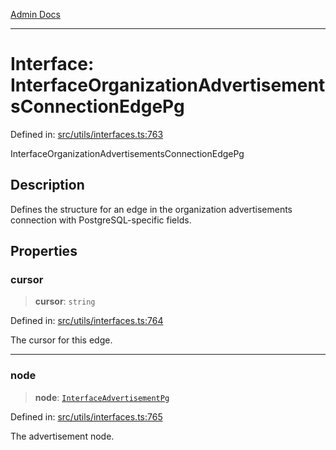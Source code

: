 [Admin Docs](/)

***

# Interface: InterfaceOrganizationAdvertisementsConnectionEdgePg

Defined in: [src/utils/interfaces.ts:763](https://github.com/PalisadoesFoundation/talawa-admin/blob/main/src/utils/interfaces.ts#L763)

InterfaceOrganizationAdvertisementsConnectionEdgePg

## Description

Defines the structure for an edge in the organization advertisements connection with PostgreSQL-specific fields.

## Properties

### cursor

> **cursor**: `string`

Defined in: [src/utils/interfaces.ts:764](https://github.com/PalisadoesFoundation/talawa-admin/blob/main/src/utils/interfaces.ts#L764)

The cursor for this edge.

***

### node

> **node**: [`InterfaceAdvertisementPg`](utils\interfaces\README\interfaces\InterfaceAdvertisementPg.md)

Defined in: [src/utils/interfaces.ts:765](https://github.com/PalisadoesFoundation/talawa-admin/blob/main/src/utils/interfaces.ts#L765)

The advertisement node.
